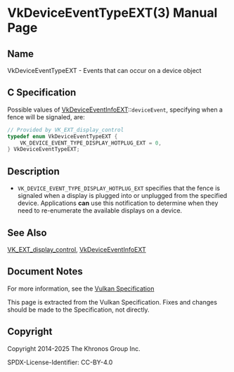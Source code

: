 # VkDeviceEventTypeEXT(3) Manual Page

## Name

VkDeviceEventTypeEXT - Events that can occur on a device object



## [](#_c_specification)C Specification

Possible values of [VkDeviceEventInfoEXT](https://registry.khronos.org/vulkan/specs/latest/man/html/VkDeviceEventInfoEXT.html)::`deviceEvent`, specifying when a fence will be signaled, are:

```c++
// Provided by VK_EXT_display_control
typedef enum VkDeviceEventTypeEXT {
    VK_DEVICE_EVENT_TYPE_DISPLAY_HOTPLUG_EXT = 0,
} VkDeviceEventTypeEXT;
```

## [](#_description)Description

- `VK_DEVICE_EVENT_TYPE_DISPLAY_HOTPLUG_EXT` specifies that the fence is signaled when a display is plugged into or unplugged from the specified device. Applications **can** use this notification to determine when they need to re-enumerate the available displays on a device.

## [](#_see_also)See Also

[VK\_EXT\_display\_control](https://registry.khronos.org/vulkan/specs/latest/man/html/VK_EXT_display_control.html), [VkDeviceEventInfoEXT](https://registry.khronos.org/vulkan/specs/latest/man/html/VkDeviceEventInfoEXT.html)

## [](#_document_notes)Document Notes

For more information, see the [Vulkan Specification](https://registry.khronos.org/vulkan/specs/latest/html/vkspec.html#VkDeviceEventTypeEXT)

This page is extracted from the Vulkan Specification. Fixes and changes should be made to the Specification, not directly.

## [](#_copyright)Copyright

Copyright 2014-2025 The Khronos Group Inc.

SPDX-License-Identifier: CC-BY-4.0